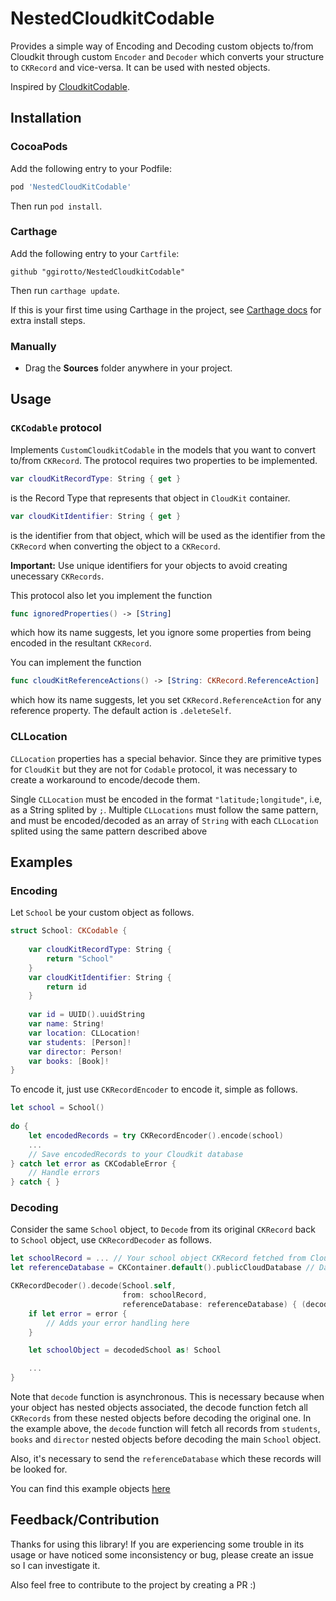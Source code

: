 # NestedCloudkitCodable

Provides a simple way of Encoding and Decoding custom objects to/from Cloudkit through custom `Encoder` and `Decoder` which converts your structure to `CKRecord` and vice-versa. It can be used with nested objects.

Inspired by [CloudkitCodable](https://github.com/insidegui/CloudKitCodable).

## Installation

### CocoaPods

Add the following entry to your Podfile:

```rb
pod 'NestedCloudKitCodable'
```

Then run `pod install`.

### Carthage

Add the following entry to your `Cartfile`:

```
github "ggirotto/NestedCloudkitCodable"
```

Then run `carthage update`.

If this is your first time using Carthage in the project, see [Carthage docs](https://github.com/Carthage/Carthage#adding-frameworks-to-an-application) for extra install steps.

### Manually

- Drag the **Sources** folder anywhere in your project.

## Usage

### `CKCodable` protocol

Implements `CustomCloudkitCodable` in the models that you want to convert to/from `CKRecord`. The protocol requires two properties to be implemented.

```swift
var cloudKitRecordType: String { get }
```
is the Record Type that represents that object in `CloudKit` container.  

```swift
var cloudKitIdentifier: String { get }
```
is the identifier from that object, which will be used as the identifier from the `CKRecord` when converting the object to a `CKRecord`.

**Important:** Use unique identifiers for your objects to avoid creating unecessary `CKRecords`.

This protocol also let you implement the function
```swift 
func ignoredProperties() -> [String]
```
which how its name suggests, let you ignore some properties from being encoded in the resultant `CKRecord`.

You can implement the function
```swift
func cloudKitReferenceActions() -> [String: CKRecord.ReferenceAction]
```
which how its name suggests, let you set `CKRecord.ReferenceAction` for any reference property. The default action is `.deleteSelf`.

### CLLocation

`CLLocation` properties has a special behavior. Since they are primitive types for `CloudKit` but they are not for `Codable` protocol, it was necessary to create a workaround to encode/decode them.

Single `CLLocation` must be encoded in the format `"latitude;longitude"`, i.e, as a String splited by `;`.
Multiple `CLLocations` must follow the same pattern, and must be encoded/decoded as an array of `String` with each `CLLocation` splited using the same pattern described above

## Examples

### Encoding

Let `School` be your custom object as follows.

```swift
struct School: CKCodable {
    
    var cloudKitRecordType: String {
        return "School"
    }
    var cloudKitIdentifier: String {
        return id
    }
    
    var id = UUID().uuidString
    var name: String!
    var location: CLLocation!
    var students: [Person]!
    var director: Person!
    var books: [Book]!
}
```

To encode it, just use `CKRecordEncoder` to encode it, simple as follows.

```swift
let school = School()
        
do {
    let encodedRecords = try CKRecordEncoder().encode(school)
    ...
    // Save encodedRecords to your Cloudkit database
} catch let error as CKCodableError {
    // Handle errors
} catch { }
```

### Decoding

Consider the same `School` object, to `Decode` from its original `CKRecord` back to `School` object, use `CKRecordDecoder` as follows.

```swift
let schoolRecord = ... // Your school object CKRecord fetched from CloudKit
let referenceDatabase = CKContainer.default().publicCloudDatabase // Database where related CKRecords are stored

CKRecordDecoder().decode(School.self,
                         from: schoolRecord,
                         referenceDatabase: referenceDatabase) { (decodedSchool, error) in
    if let error = error {
        // Adds your error handling here
    }

    let schoolObject = decodedSchool as! School

    ...
}
```

Note that `decode` function is asynchronous. This is necessary because when your object has nested objects associated, the decode function fetch all `CKRecords` from these nested objects before decoding the original one. In the example above, the `decode` function will fetch all records from `students`,  `books` and `director` nested objects before decoding the main `School` object.

Also, it's necessary to send the `referenceDatabase` which these records will be looked for.

You can find this example objects [here](https://github.com/ggirotto/NestedCloudkitCodable/tree/master/Example/Shared/Example%20Objects)

## Feedback/Contribution

Thanks for using this library! If you are experiencing some trouble in its usage or have noticed some inconsistency or bug, please create an issue so I can investigate it.

Also feel free to contribute to the project by creating a PR :)
